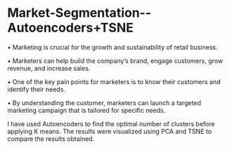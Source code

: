 # Market-Segmentation--Autoencoders+TSNE

• Marketing is crucial for the growth and sustainability of retail business.

• Marketers can help build the company’s brand, engage customers, grow revenue, and increase sales.

• One of the key pain points for marketers is to know their customers and identify their needs.

• By understanding the customer, marketers can launch a targeted marketing campaign that is tailored for specific needs.

I have used Autoencoders to find the optimal number of clusters before applying K means.
The results were visualized using PCA and TSNE to compare the results obtained.
